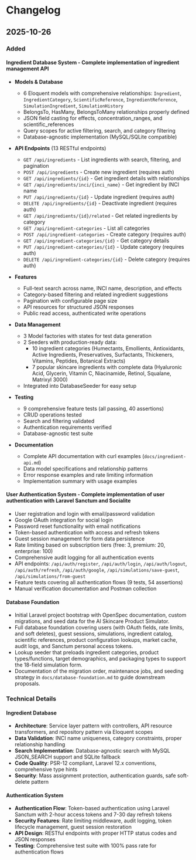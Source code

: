 # Changelog

## 2025-10-26

### Added

#### **Ingredient Database System** - Complete implementation of ingredient management API
- **Models & Database**
  - 6 Eloquent models with comprehensive relationships: `Ingredient`, `IngredientCategory`, `ScientificReference`, `IngredientReference`, `SimulationIngredient`, `SimulationHistory`
  - BelongsTo, HasMany, BelongsToMany relationships properly defined
  - JSON field casting for effects, concentration_ranges, and scientific_references
  - Query scopes for active filtering, search, and category filtering
  - Database-agnostic implementation (MySQL/SQLite compatible)

- **API Endpoints** (13 RESTful endpoints)
  - `GET /api/ingredients` - List ingredients with search, filtering, and pagination
  - `POST /api/ingredients` - Create new ingredient (requires auth)
  - `GET /api/ingredients/{id}` - Get ingredient details with relationships
  - `GET /api/ingredients/inci/{inci_name}` - Get ingredient by INCI name
  - `PUT /api/ingredients/{id}` - Update ingredient (requires auth)
  - `DELETE /api/ingredients/{id}` - Deactivate ingredient (requires auth)
  - `GET /api/ingredients/{id}/related` - Get related ingredients by category
  - `GET /api/ingredient-categories` - List all categories
  - `POST /api/ingredient-categories` - Create category (requires auth)
  - `GET /api/ingredient-categories/{id}` - Get category details
  - `PUT /api/ingredient-categories/{id}` - Update category (requires auth)
  - `DELETE /api/ingredient-categories/{id}` - Delete category (requires auth)

- **Features**
  - Full-text search across name, INCI name, description, and effects
  - Category-based filtering and related ingredient suggestions
  - Pagination with configurable page size
  - API resources for structured JSON responses
  - Public read access, authenticated write operations

- **Data Management**
  - 3 Model factories with states for test data generation
  - 2 Seeders with production-ready data:
    - 10 ingredient categories (Humectants, Emollients, Antioxidants, Active Ingredients, Preservatives, Surfactants, Thickeners, Vitamins, Peptides, Botanical Extracts)
    - 7 popular skincare ingredients with complete data (Hyaluronic Acid, Glycerin, Vitamin C, Niacinamide, Retinol, Squalane, Matrixyl 3000)
  - Integrated into DatabaseSeeder for easy setup

- **Testing**
  - 9 comprehensive feature tests (all passing, 40 assertions)
  - CRUD operations tested
  - Search and filtering validated
  - Authentication requirements verified
  - Database-agnostic test suite

- **Documentation**
  - Complete API documentation with curl examples (`docs/ingredient-api.md`)
  - Data model specifications and relationship patterns
  - Error response examples and rate limiting information
  - Implementation summary with usage examples

#### **User Authentication System** - Complete implementation of user authentication with Laravel Sanctum and Socialite
- User registration and login with email/password validation
- Google OAuth integration for social login
- Password reset functionality with email notifications
- Token-based authentication with access and refresh tokens
- Guest session management for form data persistence
- Rate limiting based on subscription tiers (free: 3, premium: 20, enterprise: 100)
- Comprehensive audit logging for all authentication events
- API endpoints: `/api/auth/register`, `/api/auth/login`, `/api/auth/logout`, `/api/auth/refresh`, `/api/auth/google`, `/api/simulations/save-guest`, `/api/simulations/from-guest`
- Feature tests covering all authentication flows (9 tests, 54 assertions)
- Manual verification documentation and Postman collection

#### **Database Foundation**
- Initial Laravel project bootstrap with OpenSpec documentation, custom migrations, and seed data for the AI Skincare Product Simulator.
- Full database foundation covering users (with OAuth fields, rate limits, and soft deletes), guest sessions, simulations, ingredient catalog, scientific references, product configuration lookups, market cache, audit logs, and Sanctum personal access tokens.
- Lookup seeder that preloads ingredient categories, product types/functions, target demographics, and packaging types to support the 18-field simulation form.
- Documentation of the migration order, maintenance jobs, and seeding strategy in `docs/database-foundation.md` to guide downstream proposals.

### Technical Details

#### Ingredient Database
- **Architecture**: Service layer pattern with controllers, API resource transformers, and repository pattern via Eloquent scopes
- **Data Validation**: INCI name uniqueness, category constraints, proper relationship handling
- **Search Implementation**: Database-agnostic search with MySQL JSON_SEARCH support and SQLite fallback
- **Code Quality**: PSR-12 compliant, Laravel 12.x conventions, comprehensive type hints
- **Security**: Mass assignment protection, authentication guards, safe soft-delete pattern

#### Authentication System
- **Authentication Flow**: Token-based authentication using Laravel Sanctum with 2-hour access tokens and 7-30 day refresh tokens
- **Security Features**: Rate limiting middleware, audit logging, token lifecycle management, guest session restoration
- **API Design**: RESTful endpoints with proper HTTP status codes and JSON responses
- **Testing**: Comprehensive test suite with 100% pass rate for authentication flows
